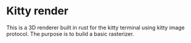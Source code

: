 # Kitty render
This is a 3D renderer built in rust for the kitty terminal using kitty image protocol. The purpose is to build a basic rasterizer.
